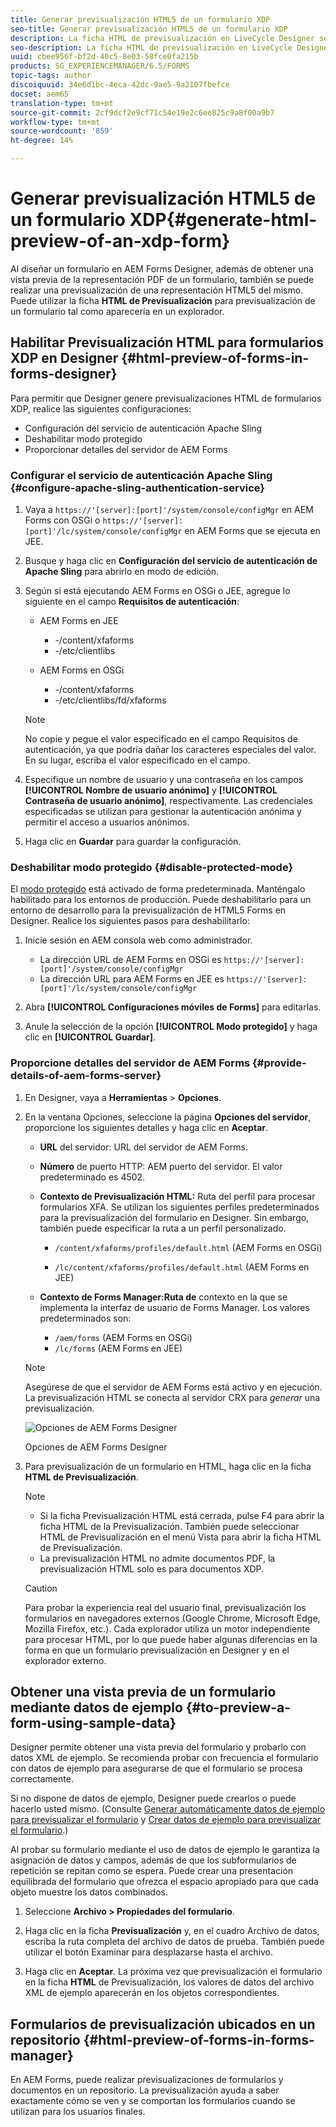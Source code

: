 ```yaml
---
title: Generar previsualización HTML5 de un formulario XDP
seo-title: Generar previsualización HTML5 de un formulario XDP
description: La ficha HTML de previsualización en LiveCycle Designer se puede utilizar para crear previsualizaciones de formularios tal como aparecen en un explorador.
seo-description: La ficha HTML de previsualización en LiveCycle Designer se puede utilizar para crear previsualizaciones de formularios tal como aparecen en un explorador.
uuid: cbee956f-bf2d-40c5-8e03-58fce0fa215b
products: SG_EXPERIENCEMANAGER/6.5/FORMS
topic-tags: author
discoiquuid: 34e6d1bc-4eca-42dc-9ae5-9a2107fbefce
docset: aem65
translation-type: tm+mt
source-git-commit: 2cf9dcf2e9cf71c54e19e2c6ee825c9a8f00a9b7
workflow-type: tm+mt
source-wordcount: '859'
ht-degree: 14%

---
```



# Generar previsualización HTML5 de un formulario XDP{#generate-html-preview-of-an-xdp-form}

Al diseñar un formulario en AEM Forms Designer, además de obtener una vista previa de la representación PDF de un formulario, también se puede realizar una previsualización de una representación HTML5 del mismo. Puede utilizar la ficha **HTML de Previsualización** para previsualización de un formulario tal como aparecería en un explorador.

## Habilitar Previsualización HTML para formularios XDP en Designer {#html-preview-of-forms-in-forms-designer}

Para permitir que Designer genere previsualizaciones HTML de formularios XDP, realice las siguientes configuraciones:

* Configuración del servicio de autenticación Apache Sling
* Deshabilitar modo protegido
* Proporcionar detalles del servidor de AEM Forms

### Configurar el servicio de autenticación Apache Sling {#configure-apache-sling-authentication-service}

1. Vaya a `https://'[server]:[port]'/system/console/configMgr` en AEM Forms con OSGi o
   `https://'[server]:[port]'/lc/system/console/configMgr` en AEM Forms que se ejecuta en JEE.
1. Busque y haga clic en **Configuración del servicio de autenticación de Apache Sling** para abrirlo en modo de edición.

1. Según si está ejecutando AEM Forms en OSGi o JEE, agregue lo siguiente en el campo **Requisitos de autenticación**:

   * AEM Forms en JEE

      * -/content/xfaforms
      * -/etc/clientlibs
   * AEM Forms en OSGi

      * -/content/xfaforms
      * -/etc/clientlibs/fd/xfaforms

   >[!NOTE]
   >
   >No copie y pegue el valor especificado en el campo Requisitos de autenticación, ya que podría dañar los caracteres especiales del valor. En su lugar, escriba el valor especificado en el campo.

1. Especifique un nombre de usuario y una contraseña en los campos **[!UICONTROL Nombre de usuario anónimo]** y **[!UICONTROL Contraseña de usuario anónimo]**, respectivamente. Las credenciales especificadas se utilizan para gestionar la autenticación anónima y permitir el acceso a usuarios anónimos.
1. Haga clic en **Guardar** para guardar la configuración.

### Deshabilitar modo protegido {#disable-protected-mode}

El [modo protegido](../../forms/using/get-xdp-pdf-documents-aem.md) está activado de forma predeterminada. Manténgalo habilitado para los entornos de producción. Puede deshabilitarlo para un entorno de desarrollo para la previsualización de HTML5 Forms en Designer. Realice los siguientes pasos para deshabilitarlo:

1. Inicie sesión en AEM consola web como administrador.

   * La dirección URL de AEM Forms en OSGi es `https://'[server]:[port]'/system/console/configMgr`
   * La dirección URL para AEM Forms en JEE es `https://'[server]:[port]'/lc/system/console/configMgr`

1. Abra **[!UICONTROL Configuraciones móviles de Forms]** para editarlas.
1. Anule la selección de la opción **[!UICONTROL Modo protegido]** y haga clic en **[!UICONTROL Guardar]**.

### Proporcione detalles del servidor de AEM Forms {#provide-details-of-aem-forms-server}

1. En Designer, vaya a **Herramientas** > **Opciones**.
1. En la ventana Opciones, seleccione la página **Opciones del servidor**, proporcione los siguientes detalles y haga clic en **Aceptar**.

   * **URL** del servidor: URL del servidor de AEM Forms.

   * **Número** de puerto HTTP: AEM puerto del servidor. El valor predeterminado es 4502.
   * **Contexto de Previsualización HTML:** Ruta del perfil para procesar formularios XFA. Se utilizan los siguientes perfiles predeterminados para la previsualización del formulario en Designer. Sin embargo, también puede especificar la ruta a un perfil personalizado.

      * `/content/xfaforms/profiles/default.html` (AEM Forms en OSGi)

      * `/lc/content/xfaforms/profiles/default.html` (AEM Forms en JEE)
   * **Contexto de Forms Manager:Ruta de** contexto en la que se implementa la interfaz de usuario de Forms Manager. Los valores predeterminados son:

      * `/aem/forms` (AEM Forms en OSGi)
      * `/lc/forms` (AEM Forms en JEE)

   >[!NOTE]
   >
   >Asegúrese de que el servidor de AEM Forms está activo y en ejecución. La previsualización HTML se conecta al servidor CRX para *generar* una previsualización.

   ![Opciones de AEM Forms Designer  ](assets/server_options.png)

   Opciones de AEM Forms Designer

1. Para previsualización de un formulario en HTML, haga clic en la ficha **HTML de Previsualización**.

   >[!NOTE]
   >
   >
   >
   >
   >    * Si la ficha Previsualización HTML está cerrada, pulse F4 para abrir la ficha HTML de la Previsualización. También puede seleccionar HTML de Previsualización en el menú Vista para abrir la ficha HTML de Previsualización.
   >    * La previsualización HTML no admite documentos PDF, la previsualización HTML solo es para documentos XDP.


   >[!CAUTION]
   >
   >Para probar la experiencia real del usuario final, previsualización los formularios en navegadores externos (Google Chrome, Microsoft Edge, Mozilla Firefox, etc.). Cada explorador utiliza un motor independiente para procesar HTML, por lo que puede haber algunas diferencias en la forma en que un formulario previsualización en Designer y en el explorador externo.

## Obtener una vista previa de un formulario mediante datos de ejemplo {#to-preview-a-form-using-sample-data}

Designer permite obtener una vista previa del formulario y probarlo con datos XML de ejemplo. Se recomienda probar con frecuencia el formulario con datos de ejemplo para asegurarse de que el formulario se procesa correctamente.

Si no dispone de datos de ejemplo, Designer puede crearlos o puede hacerlo usted mismo. (Consulte [Generar automáticamente datos de ejemplo para previsualizar el formulario](https://help.adobe.com/en_US/AEMForms/6.1/DesignerHelp/WS107c29ade9134a2c136ae6f212a1f379c94-8000.2.html#WS92d06802c76abadb-728f46ac129b395660c-7efe.2) y [Crear datos de ejemplo para previsualizar el formulario](https://help.adobe.com/en_US/AEMForms/6.1/DesignerHelp/WS107c29ade9134a2c136ae6f212a1f379c94-8000.2.html#WS92d06802c76abadb-728f46ac129b395660c-7eff.2).)

Al probar su formulario mediante el uso de datos de ejemplo le garantiza la asignación de datos y campos, además de que los subformularios de repetición se repitan como se espera. Puede crear una presentación equilibrada del formulario que ofrezca el espacio apropiado para que cada objeto muestre los datos combinados.

1. Seleccione **Archivo > Propiedades del formulario**.

1. Haga clic en la ficha **Previsualización** y, en el cuadro Archivo de datos, escriba la ruta completa del archivo de datos de prueba. También puede utilizar el botón Examinar para desplazarse hasta el archivo.

1. Haga clic en **Aceptar**. La próxima vez que previsualización el formulario en la ficha **HTML** de Previsualización, los valores de datos del archivo XML de ejemplo aparecerán en los objetos correspondientes.

## Formularios de previsualización ubicados en un repositorio {#html-preview-of-forms-in-forms-manager}

En AEM Forms, puede realizar previsualizaciones de formularios y documentos en un repositorio. La previsualización ayuda a saber exactamente cómo se ven y se comportan los formularios cuando se utilizan para los usuarios finales.
